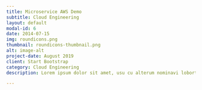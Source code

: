 ```yaml
---
title: Microservice AWS Demo
subtitle: Cloud Engineering
layout: default
modal-id: 6
date: 2014-07-15
img: roundicons.png
thumbnail: roundicons-thumbnail.png
alt: image-alt
project-date: August 2019
client: Start Bootstrap
category: Cloud Engineering
description: Lorem ipsum dolor sit amet, usu cu alterum nominavi lobortis. At duo novum diceret. Tantas apeirian vix et, usu sanctus postulant inciderint ut, populo diceret necessitatibus in vim. Cu eum dicam feugiat noluisse.

---
```

